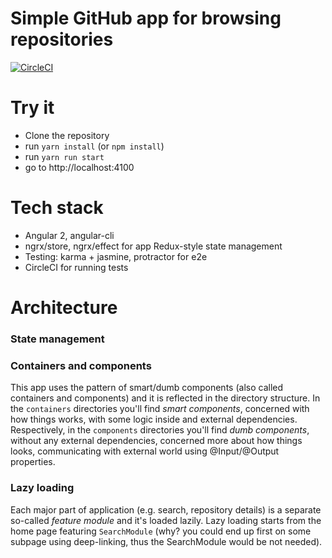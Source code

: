 # Simple GitHub app for browsing repositories
[![CircleCI](https://circleci.com/gh/ryzy/play-ng2-github.svg?style=svg)](https://circleci.com/gh/ryzy/play-ng2-github)

# Try it

* Clone the repository
* run `yarn install` (or `npm install`)
* run `yarn run start`
* go to http://localhost:4100


# Tech stack

* Angular 2, angular-cli
* ngrx/store, ngrx/effect for app Redux-style state management
* Testing: karma + jasmine, protractor for e2e
* CircleCI for running tests


# Architecture

### State management


### Containers and components
This app uses the pattern of smart/dumb components (also called containers
and components) and it is reflected in the directory structure.
In the `containers` directories you'll find *smart components*,
concerned with how things works, with some logic inside and external
dependencies. Respectively, in the `components` directories you'll find
*dumb components*, without any external dependencies, concerned more
about how things looks, communicating with external world
using @Input/@Output properties.

### Lazy loading
Each major part of application (e.g. search, repository details)
is a separate so-called _feature module_ and it's loaded lazily.
Lazy loading starts from the home page featuring `SearchModule`
(why? you could end up first on some subpage using deep-linking, thus
the SearchModule would be not needed).

